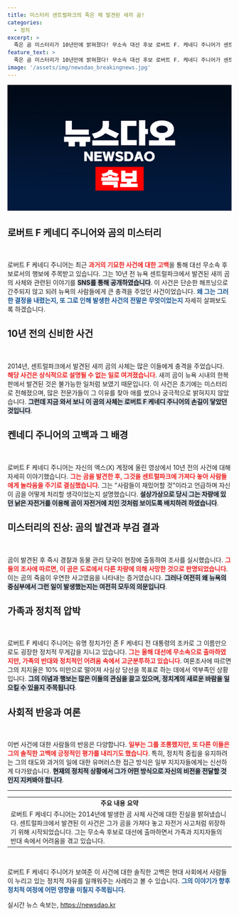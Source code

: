 ```yaml
---
title: 미스터리 센트럴파크의 죽은 채 발견된 새끼 곰!
categories:
  - 정치
excerpt: >
  죽은 곰 미스터리가 10년만에 밝혀졌다! 무소속 대선 후보 로버트 F. 케네디 주니어가 센트럴파크에 가져다 놓은 곰 사체에 얽힌 놀라운 고백이 화제다. 그가 정체불명의 사체를 자전거 사고로 위장한 이유는? 클릭해서 확인해보세요!
feature_text: >
  죽은 곰 미스터리가 10년만에 밝혀졌다! 무소속 대선 후보 로버트 F. 케네디 주니어가 센트럴파크에 가져다 놓은 곰 사체에 얽힌 놀라운 고백이 화제다. 그가 정체불명의 사체를 자전거 사고로 위장한 이유는? 클릭해서 확인해보세요!
image: '/assets/img/newsdao_breakingnews.jpg'
---
```


<p><img src="/assets/img/newsdao_breakingnews.jpg" alt="flaretime 속보" /></p>

<h2 data-ke-size="size26">로버트 F 케네디 주니어와 곰의 미스터리</h2>

<p data-ke-size="size16">&nbsp;</p>

<p>로버트 F 케네디 주니어는 최근 <b><span style="color: #ee2323;">과거의 기묘한 사건에 대한 고백</span></b>을 통해 대선 무소속 후보로서의 행보에 주목받고 있습니다. 그는 10년 전 뉴욕 센트럴파크에서 발견된 새끼 곰의 사체와 관련된 이야기를 <b><span style="background-color: #21538527;">SNS를 통해 공개하였습니다</span></b>. 이 사건은 단순한 해프닝으로 간주되지 않고 되려 뉴욕의 사람들에게 큰 충격을 주었던 사건이었습니다. <b><span style="color: #1a5490;">왜 그는 그러한 결정을 내렸는지, 또 그로 인해 발생한 사건의 전말은 무엇이었는지</span></b> 자세히 살펴보도록 하겠습니다.</p>

<h2 data-ke-size="size26">10년 전의 신비한 사건</h2>

<p data-ke-size="size16">&nbsp;</p>

<p>2014년, 센트럴파크에서 발견된 새끼 곰의 사체는 많은 이들에게 충격을 주었습니다. <b><span style="color: #ee2323;">해당 사건은 상식적으로 설명될 수 없는 일로 여겨졌습니다</span></b>. 새끼 곰이 뉴욕 시내의 한복판에서 발견된 것은 불가능한 일처럼 보였기 때문입니다. 이 사건은 초기에는 미스터리로 전해졌으며, 많은 전문가들이 그 이유를 찾아 애를 썼으나 궁극적으로 밝혀지지 않았습니다. <b><span style="background-color: #21538527;">그런데 지금 와서 보니 이 곰의 사체는 로버트 F 케네디 주니어의 손길이 닿았던 것입니다</span></b>.</p>

<h2 data-ke-size="size26">켄네디 주니어의 고백과 그 배경</h2>

<p data-ke-size="size16">&nbsp;</p>

<p>로버트 F 케네디 주니어는 자신의 엑스(X) 계정에 올린 영상에서 10년 전의 사건에 대해 자세히 이야기했습니다. <b><span style="color: #ee2323;">그는 곰을 발견한 후, 그것을 센트럴파크에 가져다 놓아 사람들에게 놀라움을 주기로 결심했습니다</span></b>. 그는 "사람들이 재밌어할 것"이라고 언급하며 자신이 곰을 어떻게 처리할 생각이었는지 설명했습니다. <b><span style="background-color: #21538527;">설상가상으로 당시 그는 차량에 있던 낡은 자전거를 이용해 곰이 자전거에 치인 것처럼 보이도록 배치하려 하였습니다</span></b>.</p>

<h2 data-ke-size="size26">미스터리의 진상: 곰의 발견과 부검 결과</h2>

<p data-ke-size="size16">&nbsp;</p>

<p>곰이 발견된 후 즉시 경찰과 동물 관리 당국이 현장에 출동하여 조사를 실시했습니다. <b><span style="color: #ee2323;">그들의 조사에 따르면, 이 곰은 도로에서 다른 차량에 의해 사망한 것으로 판명되었습니다</span></b>. 이는 곰의 죽음이 우연한 사고였음을 나타내는 증거였습니다. <b><span style="background-color: #21538527;">그러나 여전히 왜 뉴욕의 중심부에서 그런 일이 발생했는지는 여전히 모두의 의문입니다</span></b>.</p>

<h2 data-ke-size="size26">가족과 정치적 압박</h2>

<p data-ke-size="size16">&nbsp;</p>

<p>로버트 F 케네디 주니어는 유명 정치가인 존 F 케네디 전 대통령의 조카로 그 이름만으로도 굉장한 정치적 무게감을 지니고 있습니다. <b><span style="color: #ee2323;">그는 올해 대선에 무소속으로 출마하였지만, 가족의 반대와 정치적인 어려움 속에서 고군분투하고 있습니다</span></b>. 여론조사에 따르면 그의 지지율은 10% 미만으로 떨어져 사실상 당선을 목표로 하는 데에서 역부족인 상황입니다. <b><span style="background-color: #21538527;">그의 이념과 행보는 많은 이들의 관심을 끌고 있으며, 정치계의 새로운 바람을 일으킬 수 있을지 주목됩니다</span></b>.</p>

<h2 data-ke-size="size26">사회적 반응과 여론</h2>

<p data-ke-size="size16">&nbsp;</p>

<p>이번 사건에 대한 사람들의 반응은 다양합니다. <b><span style="color: #ee2323;">일부는 그를 조롱했지만, 또 다른 이들은 그의 솔직한 고백에 긍정적인 평가를 내리기도 했습니다</span></b>. 특히, 정치적 중립을 유지하려는 그의 태도와 과거의 일에 대한 유머러스한 접근 방식은 일부 지지자들에게는 신선하게 다가왔습니다. <b><span style="background-color: #21538527;">현재의 정치적 상황에서 그가 어떤 방식으로 자신의 비전을 전달할 것인지 지켜봐야 합니다</span></b>.</p>

<hr>

<table style="width: 100%; border-collapse: collapse;">
<tr>
<td style="text-align: center; height: 17px;"><b>주요 내용 요약</b></td>
</tr>
<tr>
<td>로버트 F 케네디 주니어는 2014년에 발생한 곰 사체 사건에 대한 진실을 밝혀냈습니다. 센트럴파크에서 발견된 이 사건은 그가 곰을 가져다 놓고 자전거 사고처럼 위장하기 위해 시작되었습니다. 그는 무소속 후보로 대선에 출마하면서 가족과 지지자들의 반대 속에서 어려움을 겪고 있습니다.</td>
</tr>
</table>

<p data-ke-size="size16">&nbsp;</p>

<p>로버트 F 케네디 주니어가 보여준 이 사건에 대한 솔직한 고백은 현대 사회에서 사람들이 누리고 있는 정치적 자유를 일깨워주는 사례라고 볼 수 있습니다. <b><span style="color: #1a5490;">그의 이야기가 향후 정치적 여정에 어떤 영향을 미칠지 주목됩니다</span></b>.</p>
실시간 뉴스 속보는, <a href="https://newsdao.kr" rel="dofollow">https://newsdao.kr</a>


